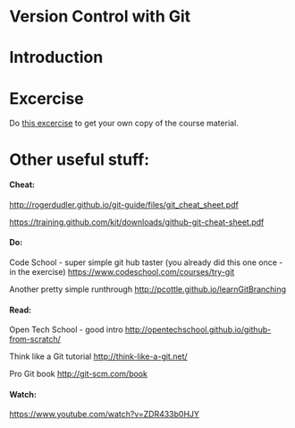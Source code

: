 # Version Control with Git

# Introduction



# Excercise

Do [this excercise](https://github.com/fugufisch/hu_bp_python_course/00_git/exercise.md) to get your own copy of the course material.

# Other useful stuff:

#### Cheat:
http://rogerdudler.github.io/git-guide/files/git_cheat_sheet.pdf

https://training.github.com/kit/downloads/github-git-cheat-sheet.pdf

#### Do:
Code School - super simple git hub taster (you already did this one once - in the exercise) https://www.codeschool.com/courses/try-git

Another pretty simple runthrough http://pcottle.github.io/learnGitBranching

#### Read:
Open Tech School - good intro http://opentechschool.github.io/github-from-scratch/

Think like a Git tutorial http://think-like-a-git.net/

Pro Git book http://git-scm.com/book

#### Watch:
https://www.youtube.com/watch?v=ZDR433b0HJY

